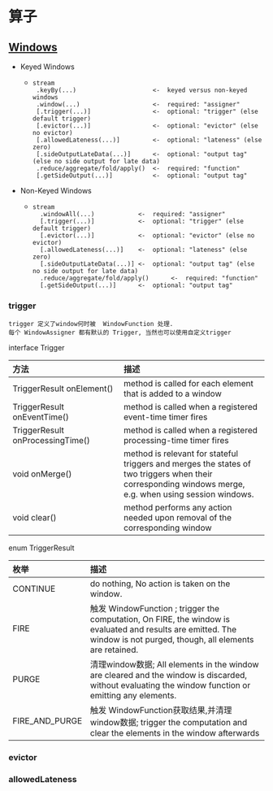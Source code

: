 # 算子

##                   

## [Windows](https://ci.apache.org/projects/flink/flink-docs-release-1.12/zh/dev/stream/operators/windows.html)

- Keyed Windows
    - ```text
      stream
       .keyBy(...)                     <-  keyed versus non-keyed windows
       .window(...)                    <-  required: "assigner"
       [.trigger(...)]                 <-  optional: "trigger" (else default trigger)
       [.evictor(...)]                 <-  optional: "evictor" (else no evictor)
       [.allowedLateness(...)]         <-  optional: "lateness" (else zero)
       [.sideOutputLateData(...)]      <-  optional: "output tag" (else no side output for late data)
       .reduce/aggregate/fold/apply()  <-  required: "function"
       [.getSideOutput(...)]           <-  optional: "output tag"
      ```
- Non-Keyed Windows
    - ```text
      stream
        .windowAll(...)            <-  required: "assigner"
        [.trigger(...)]            <-  optional: "trigger" (else default trigger)
        [.evictor(...)]            <-  optional: "evictor" (else no evictor)
        [.allowedLateness(...)]    <-  optional: "lateness" (else zero)
        [.sideOutputLateData(...)] <-  optional: "output tag" (else no side output for late data)
        .reduce/aggregate/fold/apply()      <-  required: "function"
        [.getSideOutput(...)]      <-  optional: "output tag"
      ```

### trigger

```text
trigger 定义了window何时被  WindowFunction 处理.
每个 WindowAssigner 都有默认的 Trigger, 当然也可以使用自定义trigger  
```

interface Trigger

| 方法 <img width=450/>| 描述 |
| :---- | :---- |
| TriggerResult onElement() | method is called for each element that is added to a window |
| TriggerResult onEventTime() | method is called when a registered event-time timer fires |
| TriggerResult onProcessingTime() | method is called when a registered processing-time timer fires |
| void onMerge() | method is relevant for stateful triggers and merges the states of two triggers when their corresponding windows merge, e.g. when using session windows. |
| void clear() |  method performs any action needed upon removal of the corresponding window |

enum TriggerResult

| 枚举 | 描述 |
| :---- | :---- |
| CONTINUE | do nothing, No action is taken on the window. |
| FIRE | 触发 WindowFunction ; trigger the computation, On FIRE, the window is evaluated and results are emitted. The window is not purged, though, all elements are retained. |
| PURGE | 清理window数据; All elements in the window are cleared and the window is discarded, without evaluating the window function or emitting any elements. |
| FIRE_AND_PURGE | 触发 WindowFunction获取结果,并清理window数据; trigger the computation and clear the elements in the window afterwards |

### evictor

### allowedLateness